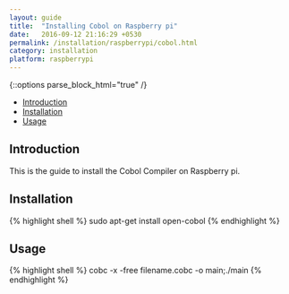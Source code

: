 ```yaml
---
layout: guide 
title:  "Installing Cobol on Raspberry pi"
date:   2016-09-12 21:16:29 +0530
permalink: /installation/raspberrypi/cobol.html
category: installation
platform: raspberrypi
---
```


{::options parse_block_html="true" /}

* [Introduction](#introduction)
* [Installation](#installation)
* [Usage](#usage)
<section class="wrapper">



## Introduction
This is the guide to install the Cobol Compiler on Raspberry pi. 

## Installation

{% highlight shell %}
sudo apt-get install open-cobol
{% endhighlight %}

## Usage
{% highlight shell %}
cobc -x -free filename.cobc -o main;./main
{% endhighlight %}


</section>
